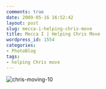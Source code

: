 ```yaml
---
comments: true
date: 2009-05-16 16:52:42
layout: post
slug: mecca-i-helping-chris-move
title: Mecca I | Helping Chris Move
wordpress_id: 1554
categories:
- PhotoBlog
tags:
- helping Chris move
---
```


![chris-moving-10](http://ryanfitzer.com/main/wp-content/uploads/2009/05/chris-moving-10.jpg)
